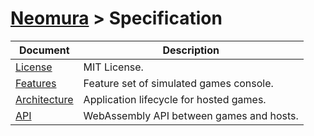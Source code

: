 # [Neomura](..) > Specification

| Document                          | Description                              |
| --------------------------------- | ---------------------------------------- |
| [License](./license.md)           | MIT License.                             |
| [Features](./features.md)         | Feature set of simulated games console.  |
| [Architecture](./architecture.md) | Application lifecycle for hosted games.  |
| [API](./api.md)                   | WebAssembly API between games and hosts. |
